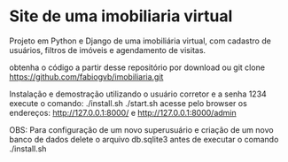 # Site de uma imobiliaria virtual
Projeto em Python e Django de uma imobiliária virtual, com cadastro de usuários, filtros de imóveis e agendamento de visitas.

obtenha o código a partir desse repositório por download ou git clone https://github.com/fabiogvb/imobiliaria.git


Instalação e demostração utilizando o usuário corretor e a senha 1234 execute o comando:
./install.sh
./start.sh
acesse pelo browser os endereços:
http://127.0.0.1:8000/
e
http://127.0.0.1:8000/admin

OBS: Para configuração de um novo superusuário e criação de um novo banco de dados delete o arquivo db.sqlite3 antes de executar o comando ./install.sh


